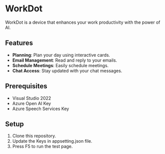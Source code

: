 # WorkDot

WorkDot is a device that enhances your work productivity with the power of AI.

## Features

- **Planning**: Plan your day using interactive cards.
- **Email Management**: Read and reply to your emails.
- **Schedule Meetings**: Easily schedule meetings.
- **Chat Access**: Stay updated with your chat messages.


## Prerequisites
- Visual Studio 2022
- Azure Open AI Key
- Azure Speech Services Key


## Setup
1. Clone this repository.
2. Update the Keys in appsetting.json file.
3. Press F5 to run the test page.
